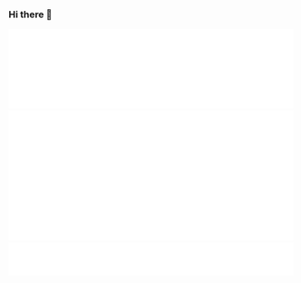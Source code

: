 ### Hi there 👋

<!--
**rysie/rysie** is a ✨ _special_ ✨ repository because its `README.md` (this file) appears on your GitHub profile.

Here are some ideas to get you started:

- 🔭 I’m currently working on ...
- 🌱 I’m currently learning ...
- 👯 I’m looking to collaborate on ...
- 🤔 I’m looking for help with ...
- 💬 Ask me about ...
- 📫 How to reach me: ...
- 😄 Pronouns: ...
- ⚡ Fun fact: ...
-->
![Metrics](https://github.com/rysie/rysie/blob/main/stats.svg)
![Metrics](https://github.com/rysie/rysie/blob/main/isocalendar.svg)
![Metrics](https://github.com/rysie/rysie/blob/main/habits.svg)
